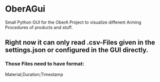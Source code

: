 # OberAGui

Small Python GUI for the OberA Project to visualize different Arming Procedures of products and stuff.

## Right now it can only read .csv-Files given in the settings.json or configured in the GUI directly.
### Those Files need to have format:
Material;Duration;Timestamp


